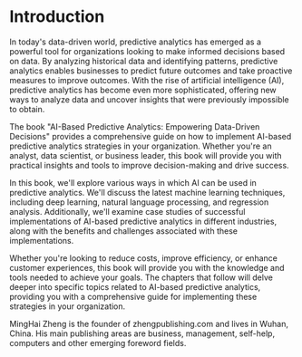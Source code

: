 # Introduction

In today's data-driven world, predictive analytics has emerged as a powerful tool for organizations looking to make informed decisions based on data. By analyzing historical data and identifying patterns, predictive analytics enables businesses to predict future outcomes and take proactive measures to improve outcomes. With the rise of artificial intelligence (AI), predictive analytics has become even more sophisticated, offering new ways to analyze data and uncover insights that were previously impossible to obtain.

The book "AI-Based Predictive Analytics: Empowering Data-Driven Decisions" provides a comprehensive guide on how to implement AI-based predictive analytics strategies in your organization. Whether you're an analyst, data scientist, or business leader, this book will provide you with practical insights and tools to improve decision-making and drive success.

In this book, we'll explore various ways in which AI can be used in predictive analytics. We'll discuss the latest machine learning techniques, including deep learning, natural language processing, and regression analysis. Additionally, we'll examine case studies of successful implementations of AI-based predictive analytics in different industries, along with the benefits and challenges associated with these implementations.

Whether you're looking to reduce costs, improve efficiency, or enhance customer experiences, this book will provide you with the knowledge and tools needed to achieve your goals. The chapters that follow will delve deeper into specific topics related to AI-based predictive analytics, providing you with a comprehensive guide for implementing these strategies in your organization.

MingHai Zheng is the founder of zhengpublishing.com and lives in Wuhan, China. His main publishing areas are business, management, self-help, computers and other emerging foreword fields.
